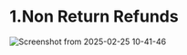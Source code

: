 # 1.Non Return Refunds
![Screenshot from 2025-02-25 10-41-46](https://github.com/user-attachments/assets/dc082bf0-14ec-4461-949f-9c785dec485d)
